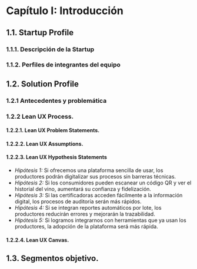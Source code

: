 # Capítulo I: Introducción

## 1.1. Startup Profile

### 1.1.1. Descripción de la Startup

### 1.1.2. Perfiles de integrantes del equipo


## 1.2. Solution Profile

### 1.2.1 Antecedentes y problemática

### 1.2.2 Lean UX Process.

#### 1.2.2.1. Lean UX Problem Statements.

#### 1.2.2.2. Lean UX Assumptions.

#### 1.2.2.3. Lean UX Hypothesis Statements

- *Hipótesis 1:* Si ofrecemos una plataforma sencilla de usar, los productores podrán digitalizar sus procesos sin barreras técnicas.
- *Hipótesis 2:* Si los consumidores pueden escanear un código QR y ver el historial del vino, aumentará su confianza y fidelización.
- *Hipótesis 3:* Si las certificadoras acceden fácilmente a la información digital, los procesos de auditoría serán más rápidos.
- *Hipótesis 4:* Si se integran reportes automáticos por lote, los productores reducirán errores y mejorarán la trazabilidad.
- *Hipótesis 5:* Si logramos integrarnos con herramientas que ya usan los productores, la adopción de la plataforma será más rápida.
  
#### 1.2.2.4. Lean UX Canvas.

## 1.3. Segmentos objetivo.
